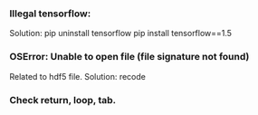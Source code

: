 ### Illegal tensorflow:
Solution:   pip uninstall tensorflow
            pip install tensorflow==1.5

### OSError: Unable to open file (file signature not found)
Related to hdf5 file.
Solution: recode

### Check return, loop, tab.

